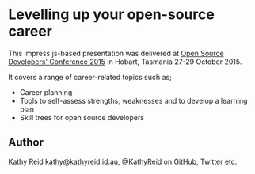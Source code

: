 Levelling up your open-source career
====================================

This impress.js-based presentation was delivered at [Open Source Developers' Conference 2015](https://2015.osdc.com.au) in Hobart, Tasmania 27-29 October 2015.

It covers a range of career-related topics such as;

* Career planning
* Tools to self-assess strengths, weaknesses and to develop a learning plan
* Skill trees for open source developers

## Author

Kathy Reid <kathy@kathyreid.id.au>, @KathyReid on GitHub, Twitter etc.
